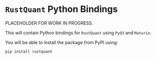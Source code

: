 # `RustQuant` Python Bindings

PLACEHOLDER FOR WORK IN PROGRESS.

This will contain Python bindings for `RustQuant` using `PyO3` and `Maturin`.

You will be able to install the package from PyPI using:

```bash
pip install rustquant
```



